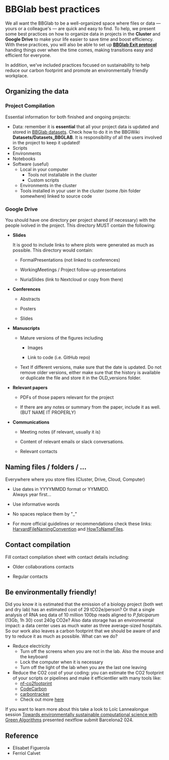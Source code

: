 # BBGlab best practices

We all want the BBGlab to be a well-organized space where files or data — yours or a colleague's — are quick and easy to find. To help, we present some best practices on how to organize data in projects in the **Cluster** and **Google Drive** to make your life easier to save time and boost efficiency. With these practices, you will also be able to set up **[BBGlab Exit protocol](https://drive.google.com/file/d/1Z-jg7cLP7lAPZL0PC88pnozc_7gVF_2S/view?usp=drive_link)** handing things over when the time comes, making transitions easy and efficient for everyone. 

In addition, we've included practices focused on sustainability to help reduce our carbon footprint and promote an environmentally friendly workplace.

## Organizing the data

### Project Compilation

Essential information for both finished and ongoing projects:

 - Data:
   remember it is **essential** that all your project data is updated and stored in [BBGlab datasets](https://docs.google.com/spreadsheets/d/10eVPI8X9dObmSdypmcID0DTxO1XW8h3AGHbm_IT0El8/edit?usp=sharing). Check how to do it in the BBGWiki **Datasets/Datasets_BBGLAB**. It is responsibility of all the users involved in the project to keep it updated!
 - Scripts
 - Environments
 - Notebooks
 - Software (useful)
	- Local in your computer
		- Tools not installable in the cluster
		- Custom scripts
	 - Environments in the cluster
	- Tools installed in your user in the cluster (some /bin folder somewhere) linked to source code
 
### Google Drive

You should have one directory per project shared (if necessary) with the people ivolved in the project. This directory MUST contain the following:

-   **Slides**
    
	It is good to include links to where plots were generated as much as possible. This directory would contain:

	-   FormalPresentations (not linked to conferences)
    
	-   WorkingMeetings / Project follow-up presentations
    
	-   NuriaSlides (link to Nextcloud or copy from there)
    
-   **Conferences**
   
	-   Abstracts
    
	-   Posters
    
	-   Slides
    
-   **Manuscripts**
    
	-   Mature versions of the figures including
    
		-   Images
    
		-   Link to code (i.e. GitHub repo)
    
	-   Text
		If different versions, make sure that the date is updated. Do not remove older versions, either make sure that the history is available or duplicate the file and store it in the OLD_versions folder.
	    

-   **Relevant papers**
    
	-   PDFs of those papers relevant for the project
    
	-   If there are any notes or summary from the paper, include it as well. (BUT NAME IT PROPERLY)
    
-   **Communications**
    -   Meeting notes (if relevant, usually it is)
    
	-   Content of relevant emails or slack conversations.
	- Relevant contacts


## Naming files / folders / …

Everywhere where you store files (Cluster, Drive, Cloud, Computer)

-   Use dates in YYYYMMDD format or YYMMDD.  
    Always year first…
    
-   Use informative words
    
-   No spaces replace them by "_"

-   For more official guidelines or recommendations check these links: [HarvardFileNamingConvention](https://datamanagement.hms.harvard.edu/plan-design/file-naming-conventions) and [HowToNameFiles](https://speakerdeck.com/jennybc/how-to-name-files).

## Contact compilation

Fill contact compilation sheet with contact details including:
    
-   Older collaborations contacts
    
-   Regular contacts

## Be environmentally friendly!

Did you know it is estimated that the emission of a biology project (both wet and dry lab) has an estimated cost of 29 tCO2e/person? Or that a single analysis of RNA seq data of 10 million 100bp reads aligned to *P.falciparum* (13Gb, 1h 30) cost 240g CO2e? Also data storage has an environmental impact: a data center uses as much water as three average-sized hospitals. So our work also leaves a carbon footprint that we should be aware of and try to reduce it as much as possible. What can we do?

 - Reduce electricity
	 - Turn off the screens when you are not in the lab. Also the mouse and the keyboard
	 - Lock the computer when it is necessary
	 - Turn off the light of the lab when you are the last one leaving
 - Reduce the CO2 cost of your coding: you can estimate the CO2 footprint of your scripts or pipelines and make it efficientlier with many tools like:
	 -  [nf-co2footprint](https://github.com/nextflow-io/nf-co2footprint)
	 - [CodeCarbon](https://codecarbon.io/)
	 - [carbontracker](https://github.com/lfwa/carbontracker)
	 -  Check out more [here](https://github.com/GreenAlgorithms/GreenAlgorithms4HPC)

If you want to learn more about this take a look to Loïc Lannealongue session [Towards environmentally sustainable computational science with Green Algorithms](https://summit.nextflow.io/2024/barcelona/agenda/10-30--towards-environmentally-sustainable-computational-science/) presented nextflow submit Barcelona2 024.

## Reference
- Elisabet Figuerola
- Ferriol Calvet

